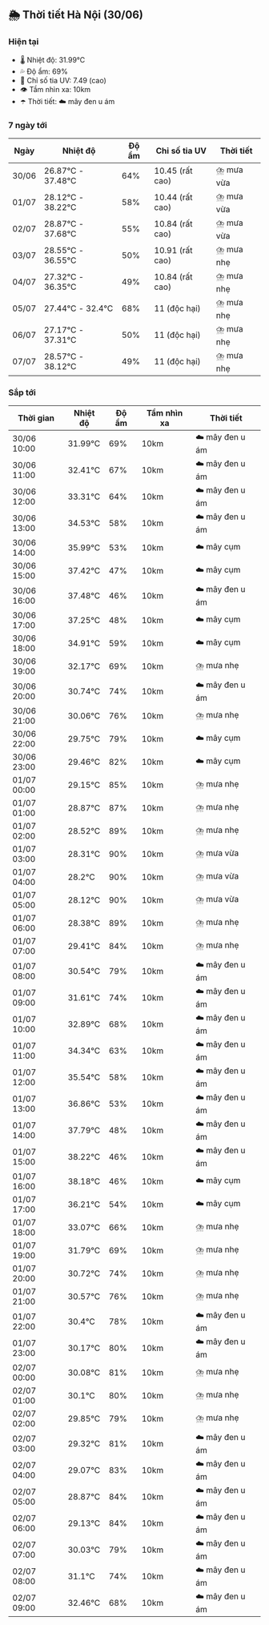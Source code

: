 ## 🌦️ Thời tiết Hà Nội (30/06)

### Hiện tại

- 🌡️ Nhiệt độ: 31.99℃
- 💦 Độ ẩm: 69%
- 🌟 Chỉ số tia UV: 7.49 (cao)
- 👁️ Tầm nhìn xa: 10km
- ☂️ Thời tiết: ☁️ mây đen u ám

### 7 ngày tới

| Ngày | Nhiệt độ | Độ ẩm | Chỉ số tia UV | Thời tiết |
| --- | --- | --- | --- | --- |
| 30/06 | 26.87℃ - 37.48℃ | 64% | 10.45 (rất cao) | ⛈️ mưa vừa |
| 01/07 | 28.12℃ - 38.22℃ | 58% | 10.44 (rất cao) | ⛈️ mưa vừa |
| 02/07 | 28.87℃ - 37.68℃ | 55% | 10.84 (rất cao) | ⛈️ mưa vừa |
| 03/07 | 28.55℃ - 36.55℃ | 50% | 10.91 (rất cao) | ⛈️ mưa nhẹ |
| 04/07 | 27.32℃ - 36.35℃ | 49% | 10.84 (rất cao) | ⛈️ mưa nhẹ |
| 05/07 | 27.44℃ - 32.4℃ | 68% | 11 (độc hại) | ⛈️ mưa nhẹ |
| 06/07 | 27.17℃ - 37.31℃ | 50% | 11 (độc hại) | ⛈️ mưa nhẹ |
| 07/07 | 28.57℃ - 38.12℃ | 49% | 11 (độc hại) | ⛈️ mưa nhẹ |

### Sắp tới

| Thời gian | Nhiệt độ | Độ ẩm | Tầm nhìn xa | Thời tiết |
| --- | --- | --- | --- | --- |
| 30/06 10:00 | 31.99℃ | 69% | 10km | ☁️ mây đen u ám |
| 30/06 11:00 | 32.41℃ | 67% | 10km | ☁️ mây đen u ám |
| 30/06 12:00 | 33.31℃ | 64% | 10km | ☁️ mây đen u ám |
| 30/06 13:00 | 34.53℃ | 58% | 10km | ☁️ mây đen u ám |
| 30/06 14:00 | 35.99℃ | 53% | 10km | ☁️ mây cụm |
| 30/06 15:00 | 37.42℃ | 47% | 10km | ☁️ mây cụm |
| 30/06 16:00 | 37.48℃ | 46% | 10km | ☁️ mây đen u ám |
| 30/06 17:00 | 37.25℃ | 48% | 10km | ☁️ mây cụm |
| 30/06 18:00 | 34.91℃ | 59% | 10km | ☁️ mây cụm |
| 30/06 19:00 | 32.17℃ | 69% | 10km | ⛈️ mưa nhẹ |
| 30/06 20:00 | 30.74℃ | 74% | 10km | ☁️ mây đen u ám |
| 30/06 21:00 | 30.06℃ | 76% | 10km | ⛈️ mưa nhẹ |
| 30/06 22:00 | 29.75℃ | 79% | 10km | ☁️ mây cụm |
| 30/06 23:00 | 29.46℃ | 82% | 10km | ☁️ mây cụm |
| 01/07 00:00 | 29.15℃ | 85% | 10km | ⛈️ mưa nhẹ |
| 01/07 01:00 | 28.87℃ | 87% | 10km | ⛈️ mưa nhẹ |
| 01/07 02:00 | 28.52℃ | 89% | 10km | ⛈️ mưa nhẹ |
| 01/07 03:00 | 28.31℃ | 90% | 10km | ⛈️ mưa vừa |
| 01/07 04:00 | 28.2℃ | 90% | 10km | ⛈️ mưa vừa |
| 01/07 05:00 | 28.12℃ | 90% | 10km | ⛈️ mưa vừa |
| 01/07 06:00 | 28.38℃ | 89% | 10km | ⛈️ mưa nhẹ |
| 01/07 07:00 | 29.41℃ | 84% | 10km | ⛈️ mưa nhẹ |
| 01/07 08:00 | 30.54℃ | 79% | 10km | ☁️ mây đen u ám |
| 01/07 09:00 | 31.61℃ | 74% | 10km | ☁️ mây đen u ám |
| 01/07 10:00 | 32.89℃ | 68% | 10km | ☁️ mây đen u ám |
| 01/07 11:00 | 34.34℃ | 63% | 10km | ☁️ mây đen u ám |
| 01/07 12:00 | 35.54℃ | 58% | 10km | ☁️ mây đen u ám |
| 01/07 13:00 | 36.86℃ | 53% | 10km | ☁️ mây đen u ám |
| 01/07 14:00 | 37.79℃ | 48% | 10km | ☁️ mây đen u ám |
| 01/07 15:00 | 38.22℃ | 46% | 10km | ☁️ mây đen u ám |
| 01/07 16:00 | 38.18℃ | 46% | 10km | ☁️ mây cụm |
| 01/07 17:00 | 36.21℃ | 54% | 10km | ☁️ mây cụm |
| 01/07 18:00 | 33.07℃ | 66% | 10km | ⛈️ mưa nhẹ |
| 01/07 19:00 | 31.79℃ | 69% | 10km | ⛈️ mưa nhẹ |
| 01/07 20:00 | 30.72℃ | 74% | 10km | ⛈️ mưa nhẹ |
| 01/07 21:00 | 30.57℃ | 76% | 10km | ⛈️ mưa nhẹ |
| 01/07 22:00 | 30.4℃ | 78% | 10km | ☁️ mây đen u ám |
| 01/07 23:00 | 30.17℃ | 80% | 10km | ☁️ mây đen u ám |
| 02/07 00:00 | 30.08℃ | 81% | 10km | ⛈️ mưa nhẹ |
| 02/07 01:00 | 30.1℃ | 80% | 10km | ⛈️ mưa nhẹ |
| 02/07 02:00 | 29.85℃ | 79% | 10km | ⛈️ mưa nhẹ |
| 02/07 03:00 | 29.32℃ | 81% | 10km | ☁️ mây đen u ám |
| 02/07 04:00 | 29.07℃ | 83% | 10km | ☁️ mây đen u ám |
| 02/07 05:00 | 28.87℃ | 84% | 10km | ☁️ mây đen u ám |
| 02/07 06:00 | 29.13℃ | 84% | 10km | ☁️ mây đen u ám |
| 02/07 07:00 | 30.03℃ | 79% | 10km | ☁️ mây đen u ám |
| 02/07 08:00 | 31.1℃ | 74% | 10km | ☁️ mây đen u ám |
| 02/07 09:00 | 32.46℃ | 68% | 10km | ☁️ mây đen u ám |
